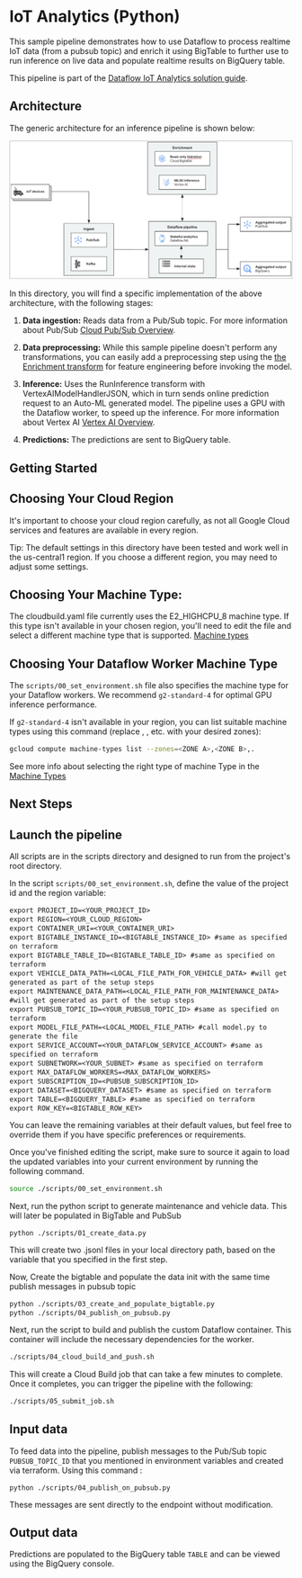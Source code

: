 # IoT Analytics (Python)

This sample pipeline demonstrates how to use Dataflow to process realtime IoT data (from a pubsub topic) and enrich it using BigTable to further use to run inference on live data and populate realtime results on BigQuery table.


This pipeline is part of the [Dataflow IoT Analytics solution guide](../../use_cases/IoT_Analytics.md).

## Architecture

The generic architecture for an inference pipeline is shown below:

![Architecture](../imgs/iot_analytics.png)

In this directory, you will find a specific implementation of the above architecture, with the
following stages:

1. **Data ingestion:** Reads data from a Pub/Sub topic.
For more information about Pub/Sub [ Cloud Pub/Sub Overview]( https://cloud.google.com/pubsub/docs/overview).
2. **Data preprocessing:** While this sample pipeline doesn't perform any transformations, you can easily add a preprocessing step using the
   [the Enrichment transform](https://cloud.google.com/dataflow/docs/guides/enrichment) for feature engineering before invoking the model.

3. **Inference:** Uses the RunInference transform with VertexAIModelHandlerJSON, which in turn sends online prediction request to an Auto-ML generated model. The pipeline uses a GPU with the Dataflow worker, to speed up the inference. For more information about Vertex AI [Vertex AI Overview](https://cloud.google.com/vertex-ai/docs/overview).

4. **Predictions:** The predictions are sent to BigQuery table.

## Getting Started

## Choosing Your Cloud Region

It's important to choose your cloud region carefully, as not all Google Cloud services and features are available in every region.

Tip: The default settings in this directory have been tested and work well in the us-central1 region. If you choose a different region, you may need to adjust some settings.

## Choosing Your Machine Type:

The cloudbuild.yaml file currently uses the E2_HIGHCPU_8 machine type. If this type isn't available in your chosen region, you'll need to edit the file and select a different machine type that is supported.
[Machine types](https://cloud.google.com/compute/docs/machine-types)


## Choosing Your Dataflow Worker Machine Type

The `scripts/00_set_environment.sh` file also specifies the machine type for your Dataflow workers. We recommend `g2-standard-4` for optimal GPU inference performance.

If `g2-standard-4` isn't available in your region, you can list suitable machine types using this command (replace <ZONE A>, <ZONE B>, etc. with your desired zones):

```sh
gcloud compute machine-types list --zones=<ZONE A>,<ZONE B>,.
```

See more info about selecting the right type of machine Type in the [Machine Types](https://cloud.google.com/compute/docs/machine-types)


## Next Steps

## Launch the pipeline

All scripts are in the scripts directory and designed to run from the project's root directory.

In the script `scripts/00_set_environment.sh`, define the value of the project id and the region variable:

```
export PROJECT_ID=<YOUR_PROJECT_ID>
export REGION=<YOUR_CLOUD_REGION>
export CONTAINER_URI=<YOUR_CONTAINER_URI>
export BIGTABLE_INSTANCE_ID=<BIGTABLE_INSTANCE_ID> #same as specified on terraform
export BIGTABLE_TABLE_ID=<BIGTABLE_TABLE_ID> #same as specified on terraform
export VEHICLE_DATA_PATH=<LOCAL_FILE_PATH_FOR_VEHICLE_DATA> #will get generated as part of the setup steps
export MAINTENANCE_DATA_PATH=<LOCAL_FILE_PATH_FOR_MAINTENANCE_DATA> #will get generated as part of the setup steps
export PUBSUB_TOPIC_ID=<YOUR_PUBSUB_TOPIC_ID> #same as specified on terraform
export MODEL_FILE_PATH=<LOCAL_MODEL_FILE_PATH> #call model.py to generate the file
export SERVICE_ACCOUNT=<YOUR_DATAFLOW_SERVICE_ACCOUNT> #same as specified on terraform
export SUBNETWORK=<YOUR_SUBNET> #same as specified on terraform
export MAX_DATAFLOW_WORKERS=<MAX_DATAFLOW_WORKERS>
export SUBSCRIPTION_ID=<PUBSUB_SUBSCRIPTION_ID>
export DATASET=<BIGQUERY_DATASET> #same as specified on terraform
export TABLE=<BIGQUERY_TABLE> #same as specified on terraform
export ROW_KEY=<BIGTABLE_ROW_KEY>
```

You can leave the remaining variables at their default values, but feel free to override them if you have specific preferences or requirements.

Once you've finished editing the script, make sure to source it again to load the updated variables into your current environment by running the following command.

```sh
source ./scripts/00_set_environment.sh
```
Next, run the python script to generate maintenance and vehicle data. This will later be populated in BigTable and PubSub

```
python ./scripts/01_create_data.py
```
This will create two .jsonl files in your local directory path, based on the variable that you specified in the first step.

Now, Create the bigtable and populate the data init with the same time publish messages in pubsub topic

```
python ./scripts/03_create_and_populate_bigtable.py
python ./scripts/04_publish_on_pubsub.py
```

Next, run the script to build and publish the custom Dataflow container. This container will include the necessary dependencies for the worker.

```sh
./scripts/04_cloud_build_and_push.sh
```

This will create a Cloud Build job that can take a few minutes to complete. Once it completes, you
can trigger the pipeline with the following:

```sh
./scripts/05_submit_job.sh
```

## Input data

To feed data into the pipeline, publish messages to the Pub/Sub topic `PUBSUB_TOPIC_ID` that you mentioned in environment variables and created via terraform. Using this command : 
```
python ./scripts/04_publish_on_pubsub.py
```

These messages are sent directly to the endpoint without modification.

## Output data

Predictions are populated to the BigQuery table `TABLE` and can be viewed using the BigQuery console.